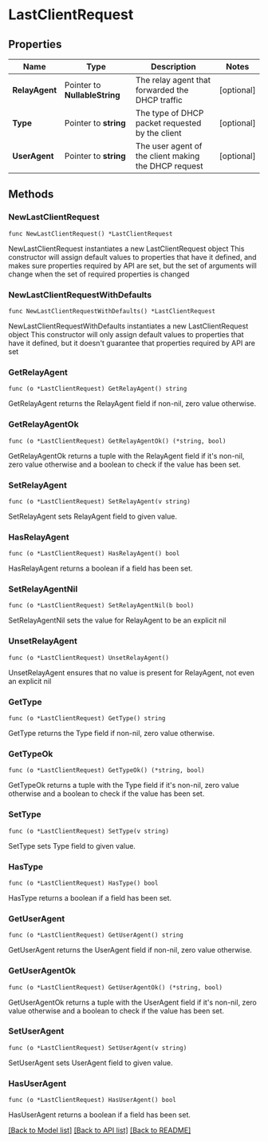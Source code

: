 # LastClientRequest

## Properties

Name | Type | Description | Notes
------------ | ------------- | ------------- | -------------
**RelayAgent** | Pointer to **NullableString** | The relay agent that forwarded the DHCP traffic | [optional] 
**Type** | Pointer to **string** | The type of DHCP packet requested by the client | [optional] 
**UserAgent** | Pointer to **string** | The user agent of the client making the DHCP request | [optional] 

## Methods

### NewLastClientRequest

`func NewLastClientRequest() *LastClientRequest`

NewLastClientRequest instantiates a new LastClientRequest object
This constructor will assign default values to properties that have it defined,
and makes sure properties required by API are set, but the set of arguments
will change when the set of required properties is changed

### NewLastClientRequestWithDefaults

`func NewLastClientRequestWithDefaults() *LastClientRequest`

NewLastClientRequestWithDefaults instantiates a new LastClientRequest object
This constructor will only assign default values to properties that have it defined,
but it doesn't guarantee that properties required by API are set

### GetRelayAgent

`func (o *LastClientRequest) GetRelayAgent() string`

GetRelayAgent returns the RelayAgent field if non-nil, zero value otherwise.

### GetRelayAgentOk

`func (o *LastClientRequest) GetRelayAgentOk() (*string, bool)`

GetRelayAgentOk returns a tuple with the RelayAgent field if it's non-nil, zero value otherwise
and a boolean to check if the value has been set.

### SetRelayAgent

`func (o *LastClientRequest) SetRelayAgent(v string)`

SetRelayAgent sets RelayAgent field to given value.

### HasRelayAgent

`func (o *LastClientRequest) HasRelayAgent() bool`

HasRelayAgent returns a boolean if a field has been set.

### SetRelayAgentNil

`func (o *LastClientRequest) SetRelayAgentNil(b bool)`

 SetRelayAgentNil sets the value for RelayAgent to be an explicit nil

### UnsetRelayAgent
`func (o *LastClientRequest) UnsetRelayAgent()`

UnsetRelayAgent ensures that no value is present for RelayAgent, not even an explicit nil
### GetType

`func (o *LastClientRequest) GetType() string`

GetType returns the Type field if non-nil, zero value otherwise.

### GetTypeOk

`func (o *LastClientRequest) GetTypeOk() (*string, bool)`

GetTypeOk returns a tuple with the Type field if it's non-nil, zero value otherwise
and a boolean to check if the value has been set.

### SetType

`func (o *LastClientRequest) SetType(v string)`

SetType sets Type field to given value.

### HasType

`func (o *LastClientRequest) HasType() bool`

HasType returns a boolean if a field has been set.

### GetUserAgent

`func (o *LastClientRequest) GetUserAgent() string`

GetUserAgent returns the UserAgent field if non-nil, zero value otherwise.

### GetUserAgentOk

`func (o *LastClientRequest) GetUserAgentOk() (*string, bool)`

GetUserAgentOk returns a tuple with the UserAgent field if it's non-nil, zero value otherwise
and a boolean to check if the value has been set.

### SetUserAgent

`func (o *LastClientRequest) SetUserAgent(v string)`

SetUserAgent sets UserAgent field to given value.

### HasUserAgent

`func (o *LastClientRequest) HasUserAgent() bool`

HasUserAgent returns a boolean if a field has been set.


[[Back to Model list]](../README.md#documentation-for-models) [[Back to API list]](../README.md#documentation-for-api-endpoints) [[Back to README]](../README.md)



